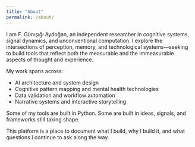 ```yaml
---
title: "About"
permalink: /about/
---
```


<p>I am F. Günışığı Aydoğan, an independent researcher in cognitive systems, signal dynamics, and unconventional computation. I explore the intersections of perception, memory, and technological systems—seeking to build tools that reflect both the measurable and the immeasurable aspects of thought and experience.</p>

<p>My work spans across:</p>

<ul>
  <li>AI architecture and system design</li>
  <li>Cognitive pattern mapping and mental health technologies</li>
  <li>Data validation and workflow automation</li>
  <li>Narrative systems and interactive storytelling</li>
</ul>

<p>Some of my tools are built in Python. Some are built in ideas, signals, and frameworks still taking shape.</p>

<p>This platform is a place to document what I build, why I build it, and what questions I continue to ask along the way.</p>

